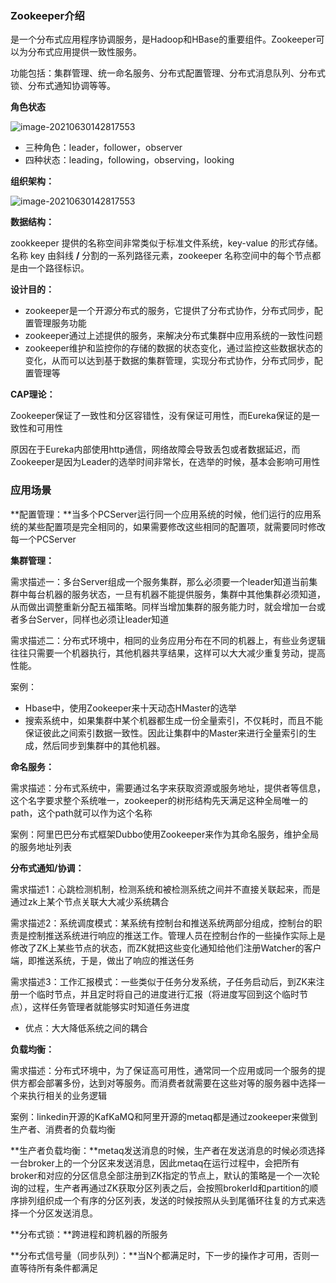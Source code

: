### Zookeeper介绍

​	是一个分布式应用程序协调服务，是Hadoop和HBase的重要组件。Zookeeper可以为分布式应用提供一致性服务。

​	功能包括：集群管理、统一命名服务、分布式配置管理、分布式消息队列、分布式锁、分布式通知协调等等。

**角色状态**

![image-20210630142817553](https://youcai922.github.io/99.src/img/image-20210630142817553.png)

- 三种角色：leader，follower，observer
- 四种状态：leading，following，observing，looking

**组织架构：**

![image-20210630142817553](https://youcai922.github.io/99.src/img/20210630143852.png)

**数据结构：**

zookkeeper 提供的名称空间非常类似于标准文件系统，key-value 的形式存储。名称 key 由斜线 **/** 分割的一系列路径元素，zookeeper 名称空间中的每个节点都是由一个路径标识。

**设计目的：**

- zookeeper是一个开源分布式的服务，它提供了分布式协作，分布式同步，配置管理服务功能
- zookeeper通过上述提供的服务，来解决分布式集群中应用系统的一致性问题
- zookeeper维护和监控你的存储的数据的状态变化，通过监控这些数据状态的变化，从而可以达到基于数据的集群管理，实现分布式协作，分布式同步，配置管理等

**CAP理论：**

Zookeeper保证了一致性和分区容错性，没有保证可用性，而Eureka保证的是一致性和可用性

原因在于Eureka内部使用http通信，网络故障会导致丢包或者数据延迟，而Zookeeper是因为Leader的选举时间非常长，在选举的时候，基本会影响可用性

### 应用场景

**配置管理：**当多个PCServer运行同一个应用系统的时候，他们运行的应用系统的某些配置项是完全相同的，如果需要修改这些相同的配置项，就需要同时修改每一个PCServer

**集群管理：**

需求描述一：多台Server组成一个服务集群，那么必须要一个leader知道当前集群中每台机器的服务状态，一旦有机器不能提供服务，集群中其他集群必须知道，从而做出调整重新分配五福策略。同样当增加集群的服务能力时，就会增加一台或者多台Server，同样也必须让leader知道

需求描述二：分布式环境中，相同的业务应用分布在不同的机器上，有些业务逻辑往往只需要一个机器执行，其他机器共享结果，这样可以大大减少重复劳动，提高性能。

案例：

- Hbase中，使用Zookeeper来十天动态HMaster的选举
- 搜索系统中，如果集群中某个机器都生成一份全量索引，不仅耗时，而且不能保证彼此之间索引数据一致性。因此让集群中的Master来进行全量索引的生成，然后同步到集群中的其他机器。

**命名服务：**

需求描述：分布式系统中，需要通过名字来获取资源或服务地址，提供者等信息，这个名字要求整个系统唯一，zookeeper的树形结构先天满足这种全局唯一的path，这个path就可以作为这个名称

案例：阿里巴巴分布式框架Dubbo使用Zookeeper来作为其命名服务，维护全局的服务地址列表

**分布式通知/协调：**

需求描述1​：心跳检测机制，检测系统和被检测系统之间并不直接关联起来，而是通过zk上某个节点关联大大减少系统耦合

需求描述2：系统调度模式：某系统有控制台和推送系统两部分组成，控制台的职责是控制推送系统进行响应的推送工作。管理人员在控制台作的一些操作实际上是修改了ZK上某些节点的状态，而ZK就把这些变化通知给他们注册Watcher的客户端，即推送系统，于是，做出了响应的推送任务

需求描述3：工作汇报模式：一些类似于任务分发系统，子任务启动后，到ZK来注册一个临时节点，并且定时将自己的进度进行汇报（将进度写回到这个临时节点），这样任务管理者就能够实时知道任务进度

- 优点：大大降低系统之间的耦合

**负载均衡：**

需求描述：分布式环境中，为了保证高可用性，通常同一个应用或同一个服务的提供方都会部署多份，达到对等服务。而消费者就需要在这些对等的服务器中选择一个来执行相关的业务逻辑

案例：linkedin开源的KafKaMQ和阿里开源的metaq都是通过zookeeper来做到生产者、消费者的负载均衡

​	**生产者负载均衡：**metaq发送消息的时候，生产者在发送消息的时候必须选择一台broker上的一个分区来发送消息，因此metaq在运行过程中，会把所有broker和对应的分区信息全部注册到ZK指定的节点上，默认的策略是一个一次轮询的过程，生产者再通过ZK获取分区列表之后，会按照brokerId和partition的顺序排列组织成一个有序的分区列表，发送的时候按照从头到尾循环往复的方式来选择一个分区发送消息。

**分布式锁：**跨进程和跨机器的所服务

**分布式信号量（同步队列）：**当N个都满足时，下一步的操作才可用，否则一直等待所有条件都满足

